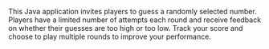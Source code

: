 This Java application invites players to guess a randomly selected number. Players have a limited number of attempts each round and receive feedback on whether their guesses are too high or too low. Track your score and choose to play multiple rounds to improve your performance.

